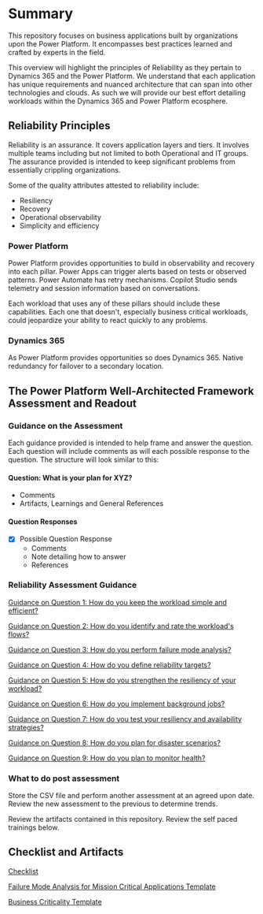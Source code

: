 # Summary
This repository focuses on business applications built by organizations upon the Power Platform. It encompasses best practices learned and crafted by experts in the field.

This overview will highlight the principles of Reliability as they pertain to Dynamics 365 and the Power Platform. We understand that each application has unique requirements and nuanced architecture that can span into other technologies and clouds. As such we will provide our best effort detailing workloads within the Dynamics 365 and Power Platform ecosphere.  

## Reliability Principles
Reliability is an assurance. It covers application layers and tiers. It involves multiple teams including but not limited to both Operational and IT groups. The assurance provided is intended to keep significant problems from essentially crippling organizations.

Some of the quality attributes attested to reliability include:
- Resiliency
- Recovery
- Operational observability
- Simplicity and efficiency
  
### Power Platform
Power Platform provides opportunities to build in observability and recovery into each pillar. Power Apps can trigger alerts based on tests or observed patterns. Power Automate has retry mechanisms. Copilot Studio sends telemetry and session information based on conversations.

Each workload that uses any of these pillars should include these capabilities. Each one that doesn't, especially business critical workloads, could jeopardize your ability to react quickly to any problems.

### Dynamics 365
As Power Platform provides opportunities so does Dynamics 365. Native redundancy for failover to a secondary location. 


## The Power Platform Well-Architected Framework Assessment and Readout

### Guidance on the Assessment
Each guidance provided is intended to help frame and answer the question. Each question will include comments as will each possible response to the question. The structure will look similar to this:

#### Question: What is your plan for XYZ?
- Comments
- Artifacts, Learnings and General References
#### Question Responses
- [X] Possible Question Response
  - Comments
  - Note detailing how to answer
  - References

### Reliability Assessment Guidance
[Guidance on Question 1: How do you keep the workload simple and efficient?](./Assessment%20Guidance%2001-How%20do%20you%20keep%20the%20workload%20simple%20and%20efficient.md)

[Guidance on Question 2: How do you identify and rate the workload's flows?](./Assessment%20Guidance%2002-How%20do%20you%20identify%20and%20rate%20the%20workload's%20flows.md)

[Guidance on Question 3: How do you perform failure mode analysis?](./Assessment%20Guidance%2003-How%20do%20you%20perform%20failure%20mode%20analysis.md)

[Guidance on Question 4: How do you define reliability targets?](./Assessment%20Guidance%2004-How%20do%20you%20define%20reliability%20targets.md)

[Guidance on Question 5: How do you strengthen the resiliency of your workload?](./Assessment%20Guidance%2005-How%20do%20you%20strengthen%20the%20resiliency%20of%20your%20workload.md)

[Guidance on Question 6: How do you implement background jobs?](./Assessment%20Guidance%2006-How%20do%20you%20implement%20background%20jobs.md)

[Guidance on Question 7: How do you test your resiliency and availability strategies?](./Assessment%20Guidance%2007-How%20do%20you%20test%20your%20resiliency%20and%20availability%20strategies.md)

[Guidance on Question 8: How do you plan for disaster scenarios?](./Assessment%20Guidance%2008-How%20do%20you%20plan%20for%20disaster%20scenarios.md)

[Guidance on Question 9: How do you plan to monitor health?](./Assessment%20Guidance%2009-How%20do%20you%20plan%20to%20monitor%20health.md)

### What to do post assessment
Store the CSV file and perform another assessment at an agreed upon date. Review the new assessment to the previous to determine trends.

Review the artifacts contained in this repository. Review the self paced trainings below.

## Checklist and Artifacts
[Checklist](https://learn.microsoft.com/en-us/power-platform/well-architected/reliability/checklist)

[Failure Mode Analysis for Mission Critical Applications Template](./docs/Failure%20Mode%20Analysis%20for%20Mission%20Critical%20Applications.docx)

[Business Criticality Template](./docs/Application%20Criticality%20Template.docx)